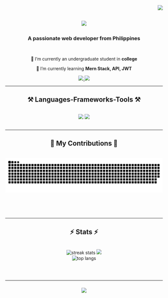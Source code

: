 <img align="right" src="https://visitor-badge.laobi.icu/badge?page_id=sdevmarc" />

<h1 align="center">
    <img src="https://readme-typing-svg.herokuapp.com/?font=Righteous&size=35&center=true&vCenter=true&width=500&height=70&duration=4000&lines=Hi+There!+👋;+I'm+Marc+Edison!;" />
</h1>

<h3 align="center">A passionate web developer from Philippines</h3>

<br/>

<div align="center">
 
 🔭 I’m currently an undergraduate student in **college**
 
 🌱 I’m currently learning **Mern Stack, API, JWT**
 
 </div>
 
<div align="center"> 
  <a href="mailto:heed-mesuarez@smu.edu.ph.com">
    <img src="https://img.shields.io/badge/Gmail-333333?style=for-the-badge&logo=gmail&logoColor=red" />
  </a>
  <a href="https://www.linkedin.com/in/sdevmarc" target="_blank">
    <img src="https://img.shields.io/badge/LinkedIn-0077B5?style=for-the-badge&logo=linkedin&logoColor=white" target="_blank" />
  </a>
</div>

 <hr/>
 
<h2 align="center">⚒️ Languages-Frameworks-Tools ⚒️</h2>
<br/>
<div align="center">
    <img src="https://skillicons.dev/icons?i=react,html,css,vscode,github,figma,tailwind,git,eclipse" />
    <img src="https://skillicons.dev/icons?i=nodejs,javascript,express,mongodb,java,mysql,php,cs,vercel,postman,dotnet" /><br>
</div>

<br/>
<hr/>

<div align="center">
  <h2>🐍 My Contributions 🐍</h2>
  <br>
  <img alt="snake eating my contributions" src="https://raw.githubusercontent.com/sdevmarc/sdevmarc/output/github-contribution-grid-snake.svg" />
  
  <br/><br/><br/>
</div>

<hr/>
<!-- asd -->
<h2 align="center">⚡ Stats ⚡</h2>
<br>
<div align=center>
  <img width=390 src="https://github-readme-stats.vercel.app/api?username=sdevmarc&theme=monokai&show_icons=true&hide_border=false&count_private=true" alt="streak stats"/>
  <img width=410 src="https://github-readme-streak-stats.herokuapp.com?user=sdevmarc&theme=monokai"/>
  <br/>
  <img width=325 align="center" src="https://github-readme-stats.vercel.app/api/top-langs/?username=sdevmarc&theme=monokai&show_icons=true&hide_border=false&layout=compact" alt="top langs" />
</div>

<br/><br/>
<hr/>

<h3 align="center">
    <img src="https://readme-typing-svg.herokuapp.com/?font=Righteous&size=25&center=true&vCenter=true&width=500&height=70&duration=4000&lines=Thanks+for+visiting!+✌️;+Shoot+me+a+message+on+Linkedin!;I'm+always+down+to+collab+:)">
</h3>

<br/>

